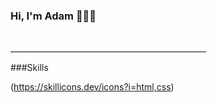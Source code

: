 ### Hi, I'm Adam 👋👩‍💻

<br/>
_________________________________________________
<br/>

###Skills

(https://skillicons.dev/icons?i=html,css)
<br/>

